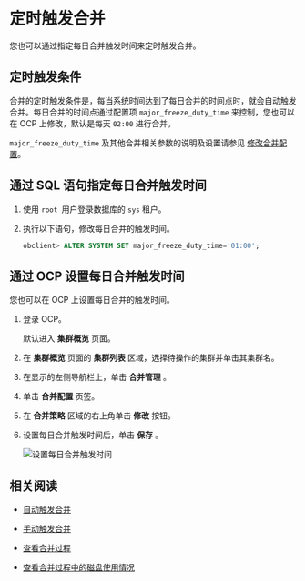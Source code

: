 定时触发合并 
===========================

您也可以通过指定每日合并触发时间来定时触发合并。

定时触发条件 
---------------------------

合并的定时触发条件是，每当系统时间达到了每日合并的时间点时，就会自动触发合并。每日合并的时间点通过配置项 `major_freeze_duty_time` 来控制，您也可以在 OCP 上修改，默认是每天 `02:00` 进行合并。

`major_freeze_duty_time` 及其他合并相关参数的说明及设置请参见 [修改合并配置](../2.merge-management-1/7.modify-a-merge-configuration.md)。

通过 SQL 语句指定每日合并触发时间 
----------------------------------------

1. 使用 `root `用户登录数据库的 `sys` 租户。

   

2. 执行以下语句，修改每日合并的触发时间。

   ```sql
   obclient> ALTER SYSTEM SET major_freeze_duty_time='01:00';
   ```

   




通过 OCP 设置每日合并触发时间 
--------------------------------------

您也可以在 OCP 上设置每日合并的触发时间。

1. 登录 OCP。

   默认进入 **集群概览** 页面。
   

2. 在 **集群概览** 页面的 **集群列表** 区域，选择待操作的集群并单击其集群名。

   

3. 在显示的左侧导航栏上，单击 **合并管理** 。

   

4. 单击 **合并配置** 页签。

   

5. 在 **合并策略** 区域的右上角单击 **修改** 按钮。

   

6. 设置每日合并触发时间后，单击 **保存** 。

   ![设置每日合并触发时间](https://help-static-aliyun-doc.aliyuncs.com/assets/img/zh-CN/8366939061/p205780.png)
   




相关阅读 
-------------------------

* [自动触发合并](../2.merge-management-1/2.automatic-merge-triggering-1.md)

  

* [手动触发合并](../2.merge-management-1/4.manually-trigger-a-merge-1.md)

  

* [查看合并过程](5.view-merge-information/1.view-merge-process.md)

  

* [查看合并过程中的磁盘使用情况](5.view-merge-information/2.view-disk-usage-during-merge.md)

  



